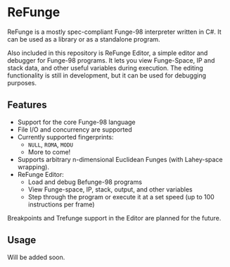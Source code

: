 # ReFunge

ReFunge is a mostly spec-compliant Funge-98 interpreter written in C#.
It can be used as a library or as a standalone program.

Also included in this repository is ReFunge Editor, a simple editor and debugger for Funge-98 programs. 
It lets you view Funge-Space, IP and stack data, and other useful variables during execution.
The editing functionality is still in development, but it can be used for debugging purposes.

## Features

- Support for the core Funge-98 language
- File I/O and concurrency are supported
- Currently supported fingerprints:
  - `NULL`, `ROMA`, `MODU`
  - More to come!
- Supports arbitrary n-dimensional Euclidean Funges (with Lahey-space wrapping).
- ReFunge Editor:
  - Load and debug Befunge-98 programs
  - View Funge-space, IP, stack, output, and other variables
  - Step through the program or execute it at a set speed (up to 100 instructions per frame)

Breakpoints and Trefunge support in the Editor are planned for the future.

## Usage

Will be added soon.